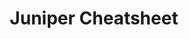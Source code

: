 ---
title: "Juniper Cheatsheet"
description: "Compilation of commands and processes that I occasionally forget."
draft: true
---